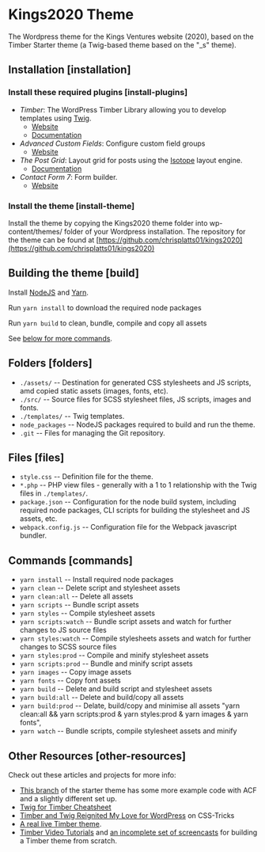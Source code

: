 
# Kings2020 Theme

The Wordpress theme for the Kings Ventures website (2020), based on the Timber Starter theme (a Twig-based theme based on the "\_s" theme).

## Installation [installation]

### Install these required plugins [install-plugins]

- _Timber_: The WordPress Timber Library allowing you to develop templates using [Twig](https://twig.symfony.com).
    - [Website](http://upstatement.com/timber)
    - [Documentation](https://github.com/jarednova/timber/wiki)
- _Advanced Custom Fields_: Configure custom field groups
    - [Website](https://www.advancedcustomfields.com/)
- _The Post Grid_: Layout grid for posts using the [Isotope](https://isotope.metafizzy.co) layout engine.
    - [Documentation](https://www.radiustheme.com/how-to-setup-configure-the-post-grid-free-version-for-wordpress/)
- _Contact Form 7_: Form builder.
    - [Website](https://contactform7.com/)

### Install the theme [install-theme]

Install the theme by copying the Kings2020 theme folder into wp-content/themes/ folder of your Wordpress installation. The repository for the theme can be found at [https://github.com/chrisplatts01/kings2020](https://github.com/chrisplatts01/kings2020)

## Building the theme [build]

Install [NodeJS](https://nodejs.org/en/) and [Yarn](https://yarnpkg.com).

Run `yarn install` to download the required node packages

Run `yarn build` to clean, bundle, compile and copy all assets

See [below for more commands](#commands).

## Folders [folders]

- `./assets/` -- Destination for generated CSS stylesheets and JS scripts, amd copied static assets (images, fonts, etc).
- `./src/` -- Source files for SCSS stylesheet files, JS scripts, images and fonts.
- `./templates/` -- Twig templates.
- `node_packages` -- NodeJS packages required to build and run the theme.
- `.git` -- Files for managing the Git repository.

## Files [files]

- `style.css` -- Definition file for the theme.
- `*.php` -- PHP view files - generally with a 1 to 1 relationship with the Twig files in `./templates/`.
- `package.json` -- Configuration for the node build system, including required node packages, CLI scripts for building the stylesheet and JS assets, etc.
- `webpack.config.js` -- Configuration file for the Webpack javascript bundler.

## Commands [commands]

- `yarn install` -- Install required node packages
- `yarn clean` -- Delete script and stylesheet assets
- `yarn clean:all` -- Delete all assets
- `yarn scripts` -- Bundle script assets
- `yarn styles` -- Compile stylesheet assets
- `yarn scripts:watch` -- Bundle script assets and watch for further changes to JS source files
- `yarn styles:watch` -- Compile stylesheets assets and watch for further changes to SCSS source files
- `yarn styles:prod` -- Compile and minify stylesheet assets
- `yarn scripts:prod` --  Bundle and minify script assets
- `yarn images` -- Copy image assets
- `yarn fonts` -- Copy font assets
- `yarn build` -- Delete and build script and stylesheet assets
- `yarn build:all` -- Delete and build/copy all assets
- `yarn build:prod` -- Delate, build/copy and minimise all assets     "yarn clean:all && yarn scripts:prod & yarn styles:prod & yarn images & yarn fonts",
- `yarn watch` -- Bundle scripts, compile stylesheet assets and minify


## Other Resources [other-resources]

Check out these articles and projects for more info:

- [This branch](https://github.com/laras126/timber-starter-theme/tree/tackle-box) of the starter theme has some more example code with ACF and a slightly different set up.
- [Twig for Timber Cheatsheet](http://notlaura.com/the-twig-for-timber-cheatsheet/)
- [Timber and Twig Reignited My Love for WordPress](https://css-tricks.com/timber-and-twig-reignited-my-love-for-wordpress/) on CSS-Tricks
- [A real live Timber theme](https://github.com/laras126/yuling-theme).
- [Timber Video Tutorials](http://timber.github.io/timber/#video-tutorials) and [an incomplete set of screencasts](https://www.youtube.com/playlist?list=PLuIlodXmVQ6pkqWyR6mtQ5gQZ6BrnuFx-) for building a Timber theme from scratch.

